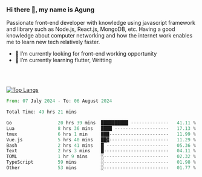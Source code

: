 ### Hi there 👋, my name is Agung
Passionate front-end developer with knowledge using javascript framework and library such as Node.js, React.js, MongoDB, etc. Having a good knowledge about computer networking and how the internet work enables me to learn new tech relatively faster.

<!--
**agungfir98/agungfir98** is a ✨ _special_ ✨ repository because its `README.md` (this file) appears on your GitHub profile.
-->

- 🔭 I’m currently looking for front-end working opportunity
- 🌱 I’m currently learning flutter, Writting
<br/>
<br/>

[![Top Langs](https://github-readme-stats.vercel.app/api/top-langs/?username=agungfir98&langs_count=5)](https://github.com/anuraghazra/github-readme-stats)

<!--START_SECTION:waka-->

```rust
From: 07 July 2024 - To: 06 August 2024

Total Time: 49 hrs 21 mins

Go                 20 hrs 39 mins  ██████████ --------------   41.11 %
Lua                8 hrs 36 mins   ████ --------------------   17.13 %
tmux               6 hrs 1 min     ███----------------------   11.99 %
Vue.js             5 hrs 40 mins   ██▓----------------------   11.29 %
Bash               2 hrs 41 mins   █ -----------------------   05.36 %
Text               2 hrs 3 mins    █------------------------   04.11 %
TOML               1 hr 9 mins     ░------------------------   02.32 %
TypeScript         59 mins         ░------------------------   01.98 %
Other              53 mins         ░------------------------   01.77 %
```

<!--END_SECTION:waka-->
